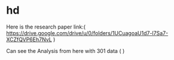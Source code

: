 # hd

Here is the research paper link:( https://drive.google.com/drive/u/0/folders/1UCuagoaU1d7-l7Sa7-XCZfQVP6Eh7NvL )

Can see the Analysis from here with 301 data ( )





